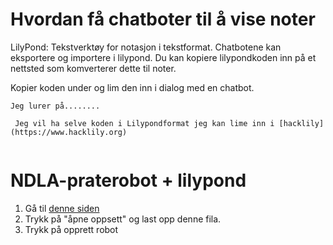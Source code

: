 # Hvordan få chatboter til å vise noter

LilyPond: Tekstverktøy for notasjon i tekstformat. Chatbotene kan eksportere og importere i lilypond. Du kan kopiere lilypondkoden inn på et nettsted som komverterer dette til noter.



Kopier koden under og lim den inn i dialog med en chatbot. 
```
Jeg lurer på........ 

 Jeg vil ha selve koden i Lilypondformat jeg kan lime inn i [hacklily](https://www.hacklily.org)


```

# NDLA-praterobot + lilypond

1. Gå til [denne siden](https://ndla-ki.no/prateroboter/apne-oppsett/)
2. Trykk på "åpne oppsett" og last opp denne fila.  
3. Trykk på opprett robot




